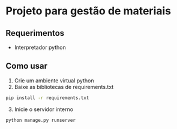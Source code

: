 # Projeto para gestão de materiais

## Requerimentos
- Interpretador python  

## Como usar
1. Crie um ambiente virtual python
2. Baixe as bibliotecas de requirements.txt
  ```bash
  pip install -r requirements.txt  
  ```
3. Inicie o servidor interno
  ```bash
  python manage.py runserver
  ```